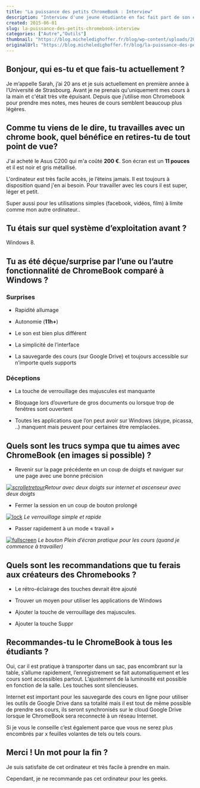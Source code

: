 ```yaml
---
title: "La puissance des petits ChromeBook : Interview"
description: "Interview d'une jeune étudiante en fac fait part de son expérience avec un chromebook...."
created: 2015-06-01
slug: la-puissance-des-petits-chromebook-interview
categories: ["Autre","Outils"]
thumbnail: "https://blog.micheledighoffer.fr/blog/wp-content/uploads/2015/06/tb_chromebook-800x288.png"
originalUrl: "https://blog.micheledighoffer.fr/blog/la-puissance-des-petits-chromebook-interview/"
---
```


## Bonjour, qui es-tu et que fais-tu actuellement ?

Je m’appelle Sarah, j’ai 20 ans et je suis actuellement en première année à l’Université de Strasbourg. Avant je ne prenais qu'uniquement mes cours à la main et c'était très vite épuisant. Depuis que j’utilise mon Chromebook pour prendre mes notes, mes heures de cours semblent beaucoup plus légères.

## Comme tu viens de le dire, tu travailles avec un chrome book, quel bénéfice en retires-tu de tout point de vue?

J'ai acheté le Asus C200 qui m'a coûté **200 €**. Son écran est un **11 pouces** et il est noir et gris métallisé.

L'ordinateur est très facile accès, je l’éteins jamais. Il est toujours à disposition quand j'en ai besoin. Pour travailler avec les cours il est super, léger et petit.

Super aussi pour les utilisations simples (facebook, vidéos, film) à limite comme mon autre ordinateur..

## Tu étais sur quel système d’exploitation avant ?

Windows 8.

## Tu as été déçue/surprise par l’une ou l’autre fonctionnalité de ChromeBook comparé à Windows ?
### Surprises

- Rapidité allumage

- Autonomie (**11h+**)

- Le son est bien plus différent

- La simplicité de l’interface

- La sauvegarde des cours (sur Google Drive) et toujours accessible sur n’importe quels supports

### Déceptions

- La touche de verrouillage des majuscules est manquante

- Bloquage lors d’ouverture de gros documents ou lorsque trop de fenêtres sont ouvertent

- Toutes les applications que l’on peut avoir sur Windows (skype, picassa, ..) manquent mais peuvent pour certaines être remplacées.

## Quels sont les trucs sympa que tu aimes avec ChromeBook (en images si possible) ?

- Revenir sur la page précédente en un coup de doigts et naviguer sur une page avec une bonne précision

*[![scrolletretour](https://micheledighoffer.fr/blog/wp-content/uploads/2015/06/scrolletretour.gif)](https://micheledighoffer.fr/blog/wp-content/uploads/2015/06/scrolletretour.gif)Retour avec deux doigts sur internet et ascenseur avec deux doigts*

- Fermer la session en un coup de bouton prolongé

[![lock](https://micheledighoffer.fr/blog/wp-content/uploads/2015/06/lock.gif)](https://micheledighoffer.fr/blog/wp-content/uploads/2015/06/lock.gif) *Le verrouillage simple et rapide*

- Passer rapidement à un mode « travail »

[![fullscreen](https://micheledighoffer.fr/blog/wp-content/uploads/2015/06/fullscreen.gif)](https://micheledighoffer.fr/blog/wp-content/uploads/2015/06/fullscreen.gif) *Le bouton Plein d’écran pratique pour les cours (quand je commence à travailler)*

## Quels sont les recommandations que tu ferais aux créateurs des Chromebooks ?

- Le rétro-éclairage des touches devrait être ajouté

- Trouver un moyen pour utiliser les applications de Windows

- Ajouter la touche de verrouillage des majuscules.

- Ajouter la touche Suppr

## Recommandes-tu le ChromeBook à tous les étudiants ?

Oui, car il est pratique à transporter dans un sac, pas encombrant sur la table, s’allume rapidement, l’enregistrement se fait automatiquement et les cours sont accessibles partout. L’ajustement de la luminosité est possible en fonction de la salle. Les touches sont silencieuses.

Internet est important pour les sauvegarde des cours en ligne pour utiliser les outils de Google Drive dans sa totalité mais il est tout de même possible de prendre ses cours, ils seront synchronisés sur le cloud Google Drive lorsque le ChromeBook sera reconnecté à un réseau Internet.

Si je vous le conseille c’est également parce que vous ne serez plus encombrés par x feuilles volantes de tels ou tels cours.

## Merci ! Un mot pour la fin ?

Je suis satisfaite de cet ordinateur et très facile à prendre en main.

Cependant, je ne recommande pas cet ordinateur pour les geeks.